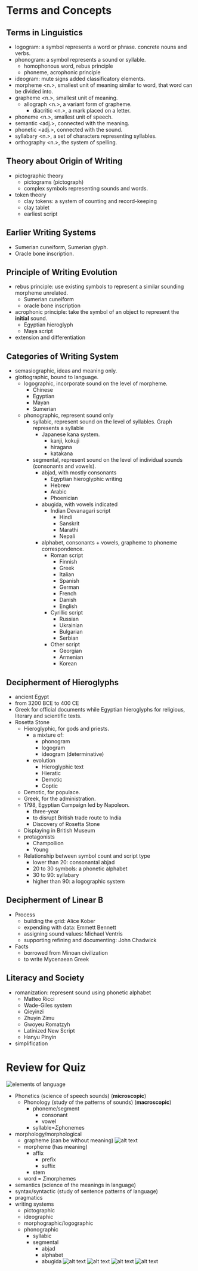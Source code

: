 # Terms and Concepts
## Terms in Linguistics
* logogram: a symbol represents a word or phrase. concrete nouns and verbs.
* phonogram: a symbol represents a sound or syllable.
  * homophonous word, rebus principle
  * phoneme, acrophonic principle
* ideogram: mute signs added classificatory elements.
* morpheme <n.>, smallest unit of meaning similar to word, that word can be divided into.
* grapheme <n.>, smallest unit of meaning.
  * allograph <n.>, a variant form of grapheme.
    * diacritic <n.>, a mark placed on a letter.
* phoneme <n.>, smallest unit of speech.
* semantic <adj.>, connected with the meaning.
* phonetic <adj.>, connected with the sound.
* syllabary <n.>, a set of characters representing syllables.
* orthography <n.>, the system of spelling.
  
## Theory about Origin of Writing
* pictographic theory
  * pictograms (pictograph)
  * complex symbols representing sounds and words.
* token theory
  * clay tokens: a system of counting and record-keeping 
  * clay tablet
  * earliest script
## Earlier Writing Systems
* Sumerian cuneiform, Sumerian glyph.
* Oracle bone inscription.

## Principle of Writing Evolution
* rebus principle: use existing symbols to represent a similar sounding morpheme unrelated.
  * Sumerian cuneiform
  * oracle bone inscription
* acrophonic principle: take the symbol of an object to represent the **initial** sound.
  * Egyptian hieroglyph
  * Maya script
* extension and differentiation
  
## Categories of Writing System
* semasiographic, ideas and meaning only.
* glottographic, bound to language.
  * logographic, incorporate sound on the level of morpheme.
    * Chinese
    * Egyptian
    * Mayan
    * Sumerian
  * phonographic, represent sound only
    * syllabic, represent sound on the level of syllables. Graph represents a syllable
      * Japanese kana system.
        * kanji, kokuji
        * hiragana
        * katakana
    * segmental, represent sound on the level of individual sounds (consonants and vowels).
      * abjad, with mostly consonants
        * Egyptian hieroglyphic writing
        * Hebrew
        * Arabic
        * Phoenician
      * abugida, with vowels indicated
        * Indian Devanagari script
          * Hindi
          * Sanskrit
          * Marathi
          * Nepali
      * alphabet, consonants + vowels, grapheme to phoneme correspondence.
        * Roman script
          * Finnish
          * Greek
          * Italian
          * Spanish
          * German
          * French
          * Danish
          * English
        * Cyrillic script
          * Russian
          * Ukrainian
          * Bulgarian
          * Serbian
        * Other script
          * Georgian
          * Armenian
          * Korean
      
## Decipherment of Hieroglyphs
* ancient Egypt
* from 3200 BCE to 400 CE
* Greek for official documents while Egyptian hieroglyphs for religious, literary and scientific texts.
* Rosetta Stone
  * Hieroglyphic, for gods and priests.
    * a mixture of:
      * phonogram
      * logogram
      * ideogram (determinative)
    * evolution
      * Hieroglyphic text
      * Hieratic
      * Demotic
      * Coptic
  * Demotic, for populace.
  * Greek, for the administration.
  * 1798, Egyptian Campaign led by Napoleon.
    * three-year
    * to disrupt British trade route to India
    * Discovery of Rosetta Stone
  * Displaying in British Museum
  * protagonists
    * Champollion
    * Young
  * Relationship between symbol count and script type
    * lower than 20: consonantal abjad
    * 20 to 30 symbols: a phonetic alphabet
    * 30 to 90: syllabary
    * higher than 90: a logographic system
  
## Decipherment of Linear B
* Process
  * building the grid: Alice Kober
  * expending with data: Emmett Bennett
  * assigning sound values: Michael Ventris
  * supporting refining and documenting: John Chadwick
* Facts
  * borrowed from Minoan civilization
  * to write Mycenaean Greek

## Literacy and Society
* romanization: represent sound using phonetic alphabet
  * Matteo Ricci
  * Wade-Giles system
  * Qieyinzi
  * Zhuyin Zimu
  * Gwoyeu Romatzyh
  * Latinized New Script
  * Hanyu Pinyin
* simplification

# Review for Quiz
![elements of language](image.png)
* Phonetics (science of speech sounds) (**microscopic**)
  * Phonology (study of the patterns of sounds) (**macroscopic**)
    * phoneme/segment
      * consonant
      * vowel
    * syllable=$\Sigma$phonemes
* morphology/morphological
  * grapheme (can be without meaning)
  ![alt text](image-5.png)
  * morpheme (has meaning)
    * affix
      * prefix
      * suffix
    * stem
  * word = $\Sigma$morphemes
* semantics (science of the meanings in language)
* syntax/syntactic (study of sentence patterns of language)
* pragmatics
* writing systems
  * pictographic
  * ideographic
  * morphographic/logographic
  * phonographic
    * syllabic
    * segmental
      * abjad
      * alphabet
      * abugida
![alt text](image-1.png)
![alt text](image-2.png)
![alt text](image-3.png)
![alt text](image-4.png)

